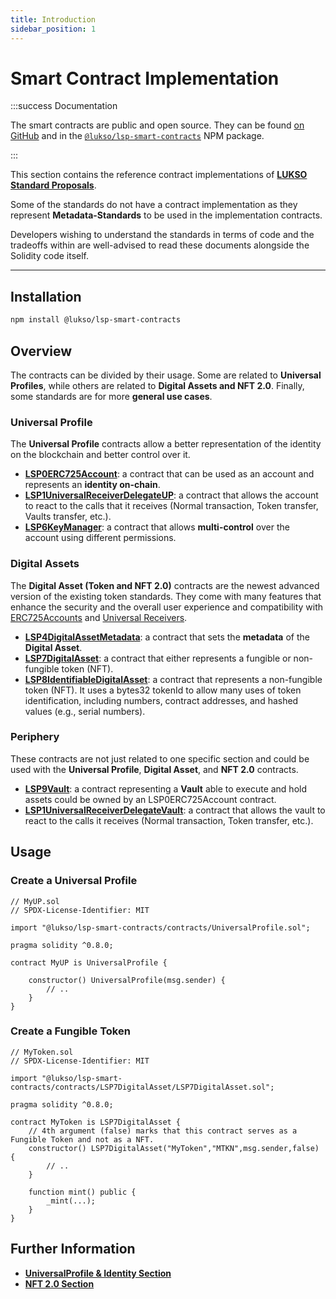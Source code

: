 ```yaml
---
title: Introduction
sidebar_position: 1
---
```


# Smart Contract Implementation

:::success Documentation

The smart contracts are public and open source. They can be found [on GitHub](https://github.com/lukso-network/lsp-smart-contracts) and in the [`@lukso/lsp-smart-contracts`](https://www.npmjs.com/package/@lukso/lsp-smart-contracts) NPM package.

:::

This section contains the reference contract implementations of **[LUKSO Standard Proposals](../introduction.md)**.

Some of the standards do not have a contract implementation as they represent **Metadata-Standards** to be used in the implementation contracts.

Developers wishing to understand the standards in terms of code and the tradeoffs within are well-advised to read these documents alongside the Solidity code itself.

---

## Installation

```bash
npm install @lukso/lsp-smart-contracts
```

## Overview

The contracts can be divided by their usage. Some are related to **Universal Profiles**, while others are related to **Digital Assets and NFT 2.0**. Finally, some standards are for more **general use cases**.

### Universal Profile

The **Universal Profile** contracts allow a better representation of the identity on the blockchain and better control over it.

- **[LSP0ERC725Account](./lsp0-erc725-account.md)**: a contract that can be used as an account and represents an **identity on-chain**.
- **[LSP1UniversalReceiverDelegateUP](./lsp1-universal-receiver-delegate-up.md)**: a contract that allows the account to react to the calls that it receives (Normal transaction, Token transfer, Vaults transfer, etc.).
- **[LSP6KeyManager](./lsp6-key-manager.md)**: a contract that allows **multi-control** over the account using different permissions.

### Digital Assets

The **Digital Asset (Token and NFT 2.0)** contracts are the newest advanced version of the existing token standards. They come with many features that enhance the security and the overall user experience and compatibility with [ERC725Accounts](../universal-profile/01-lsp0-erc725account.md) and [Universal Receivers](../generic-standards/lsp1-universal-receiver.md).

- **[LSP4DigitalAssetMetadata](./lsp4-digital-asset-metadata)**: a contract that sets the **metadata** of the **Digital Asset**.
- **[LSP7DigitalAsset](./lsp7-digital-asset.md)**: a contract that either represents a fungible or non-fungible token (NFT).
- **[LSP8IdentifiableDigitalAsset](./lsp8-identifiable-digital-asset.md)**: a contract that represents a non-fungible token (NFT). It uses a bytes32 tokenId to allow many uses of token identification, including numbers, contract addresses, and hashed values (e.g., serial numbers).

### Periphery

These contracts are not just related to one specific section and could be used with the **Universal Profile**, **Digital Asset**, and **NFT 2.0** contracts.

- **[LSP9Vault](./lsp9-vault.md)**: a contract representing a **Vault** able to execute and hold assets could be owned by an LSP0ERC725Account contract.
- **[LSP1UniversalReceiverDelegateVault](./lsp1-universal-receiver-delegate-vault.md)**: a contract that allows the vault to react to the calls it receives (Normal transaction, Token transfer, etc.).

## Usage

### Create a Universal Profile

```solidity
// MyUP.sol
// SPDX-License-Identifier: MIT

import "@lukso/lsp-smart-contracts/contracts/UniversalProfile.sol";

pragma solidity ^0.8.0;

contract MyUP is UniversalProfile {

    constructor() UniversalProfile(msg.sender) {
        // ..
    }
}
```

### Create a Fungible Token

```solidity
// MyToken.sol
// SPDX-License-Identifier: MIT

import "@lukso/lsp-smart-contracts/contracts/LSP7DigitalAsset/LSP7DigitalAsset.sol";

pragma solidity ^0.8.0;

contract MyToken is LSP7DigitalAsset {
    // 4th argument (false) marks that this contract serves as a Fungible Token and not as a NFT.
    constructor() LSP7DigitalAsset("MyToken","MTKN",msg.sender,false) {
        // ..
    }

    function mint() public {
        _mint(...);
    }
}
```

## Further Information

- **[UniversalProfile & Identity Section](https://youtu.be/SbTo_e3l_Lk?t=1727)**
- **[NFT 2.0 Section](https://youtu.be/hg1Ow6u9QVk)**
